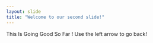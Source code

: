 ```yaml
---
layout: slide
title: "Welcome to our second slide!"
---
```

This Is Going Good So Far !
Use the left arrow to go back!

